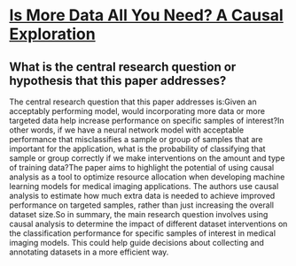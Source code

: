 # [Is More Data All You Need? A Causal Exploration](https://arxiv.org/abs/2206.02409)

## What is the central research question or hypothesis that this paper addresses?

The central research question that this paper addresses is:Given an acceptably performing model, would incorporating more data or more targeted data help increase performance on specific samples of interest?In other words, if we have a neural network model with acceptable performance that misclassifies a sample or group of samples that are important for the application, what is the probability of classifying that sample or group correctly if we make interventions on the amount and type of training data?The paper aims to highlight the potential of using causal analysis as a tool to optimize resource allocation when developing machine learning models for medical imaging applications. The authors use causal analysis to estimate how much extra data is needed to achieve improved performance on targeted samples, rather than just increasing the overall dataset size.So in summary, the main research question involves using causal analysis to determine the impact of different dataset interventions on the classification performance for specific samples of interest in medical imaging models. This could help guide decisions about collecting and annotating datasets in a more efficient way.
